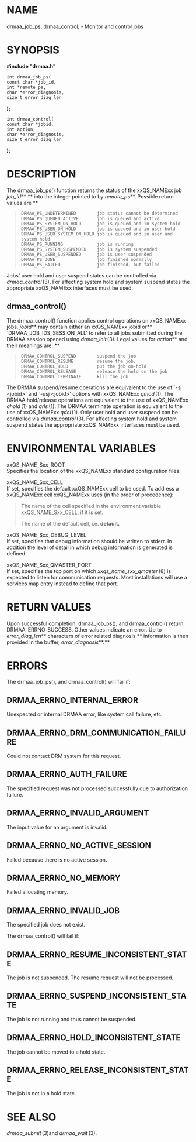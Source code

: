 # NAME

drmaa_job_ps, drmaa_control, - Monitor and control jobs

# SYNOPSIS

**#include "drmaa.h"**

    int drmaa_job_ps(
    const char *job_id,
    int *remote_ps,
    char *error_diagnosis,
    size_t error_diag_len

**);**

    int drmaa_control(
    const char *jobid,
    int action,
    char *error_diagnosis,
    size_t error_diag_len

**);**

# DESCRIPTION

The drmaa_job_ps() function returns the status of the xxQS_NAMExx job
*job_id*** ** into the integer pointed to by *remote_ps***. Possible
return values are **

>     DRMAA_PS_UNDETERMINED        job status cannot be determined
>     DRMAA_PS_QUEUED_ACTIVE       job is queued and active
>     DRMAA_PS_SYSTEM_ON_HOLD      job is queued and in system hold
>     DRMAA_PS_USER_ON_HOLD        job is queued and in user hold
>     DRMAA_PS_USER_SYSTEM_ON_HOLD job is queued and in user and system hold
>     DRMAA_PS_RUNNING             job is running
>     DRMAA_PS_SYSTEM_SUSPENDED    job is system suspended
>     DRMAA_PS_USER_SUSPENDED      job is user suspended
>     DRMAA_PS_DONE                job finished normally
>     DRMAA_PS_FAILED              job finished, but failed

Jobs' user hold and user suspend states can be controlled via
*drmaa_control* (3). For affecting system hold and system suspend states
the appropriate xxQS_NAMExx interfaces must be used.

## drmaa_control()

The drmaa_control() function applies control operations on xxQS_NAMExx
jobs. *jobid*** may contain either an xxQS_NAMExx jobid or**
\`DRMAA_JOB_IDS_SESSION_ALL' to refer to all jobs submitted during the
DRMAA session opened using *drmaa_init* (3). Legal values for *action***
and their meanings are: **

>     DRMAA_CONTROL_SUSPEND        suspend the job 
>     DRMAA_CONTROL_RESUME         resume the job,
>     DRMAA_CONTROL_HOLD           put the job on-hold 
>     DRMAA_CONTROL_RELEASE        release the hold on the job
>     DRMAA_CONTROL_TERMINATE      kill the job

The DRMAA suspend/resume operations are equivalent to the use of \`-sj
\<jobid>' and \`-usj \<jobid>' options with xxQS_NAMExx *qmod* (1). The
DRMAA hold/release operations are equivalent to the use of xxQS_NAMExx
*qhold* (1) and *qrls* (1). The DRMAA terminate operation is equivalent
to the use of xxQS_NAMExx *qdel* (1). Only user hold and user suspend
can be controlled via *drmaa_control* (3). For affecting system hold and
system suspend states the appropriate xxQS_NAMExx interfaces must be
used.

# ENVIRONMENTAL VARIABLES

xxQS_NAME_Sxx_ROOT  
Specifies the location of the xxQS_NAMExx standard configuration files.

xxQS_NAME_Sxx_CELL  
If set, specifies the default xxQS_NAMExx cell to be used. To address a
xxQS_NAMExx cell xxQS_NAMExx uses (in the order of precedence):

> The name of the cell specified in the environment variable
> xxQS_NAME_Sxx_CELL, if it is set.
>
> The name of the default cell, i.e. **default.**

xxQS_NAME_Sxx_DEBUG_LEVEL  
If set, specifies that debug information should be written to stderr. In
addition the level of detail in which debug information is generated is
defined.

xxQS_NAME_Sxx_QMASTER_PORT  
If set, specifies the tcp port on which *xxqs_name_sxx_qmaster* (8) is
expected to listen for communication requests. Most installations will
use a services map entry instead to define that port.

# RETURN VALUES

Upon successful completion, drmaa_job_ps(), and drmaa_control() return
DRMAA_ERRNO_SUCCESS. Other values indicate an error. Up to
*error_diag_len*** characters of error related diagnosis ** information
is then provided in the buffer, *error_diagnosis***.**

# ERRORS

The drmaa_job_ps(), and drmaa_control() will fail if:

## DRMAA_ERRNO_INTERNAL_ERROR

Unexpected or internal DRMAA error, like system call failure, etc.

## DRMAA_ERRNO_DRM_COMMUNICATION_FAILURE

Could not contact DRM system for this request.

## DRMAA_ERRNO_AUTH_FAILURE

The specified request was not processed successfully due to
authorization failure.

## DRMAA_ERRNO_INVALID_ARGUMENT

The input value for an argument is invalid.

## DRMAA_ERRNO_NO_ACTIVE_SESSION

Failed because there is no active session.

## DRMAA_ERRNO_NO_MEMORY

Failed allocating memory.

## DRMAA_ERRNO_INVALID_JOB

The specified job does not exist.

The drmaa_control() will fail if:

## DRMAA_ERRNO_RESUME_INCONSISTENT_STATE

The job is not suspended. The resume request will not be processed.

## DRMAA_ERRNO_SUSPEND_INCONSISTENT_STATE

The job is not running and thus cannot be suspended.

## DRMAA_ERRNO_HOLD_INCONSISTENT_STATE

The job cannot be moved to a hold state.

## DRMAA_ERRNO_RELEASE_INCONSISTENT_STATE

The job is not in a hold state.

# SEE ALSO

*drmaa_submit* (3)and *drmaa_wait* (3).
